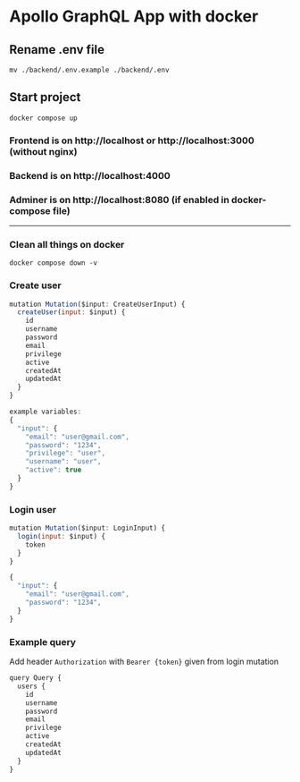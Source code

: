 # Apollo GraphQL App with docker

## Rename .env file
``` mv ./backend/.env.example ./backend/.env ```

## Start project
``` docker compose up ```

### Frontend is on http://localhost or http://localhost:3000 (without nginx)
### Backend is on http://localhost:4000
### Adminer is on http://localhost:8080 (if enabled in docker-compose file)

___
### Clean all things on docker
``` docker compose down -v ```


### Create user
```js
mutation Mutation($input: CreateUserInput) {
  createUser(input: $input) {
    id
    username
    password
    email
    privilege
    active
    createdAt
    updatedAt
  }
}

example variables:
{
  "input": {
    "email": "user@gmail.com",
    "password": "1234",
    "privilege": "user",
    "username": "user",
    "active": true
  }
}

```
### Login user
```js
mutation Mutation($input: LoginInput) {
  login(input: $input) {
    token
  }
}

{
  "input": {
    "email": "user@gmail.com",
    "password": "1234",
  }
}
```

### Example query

Add header `Authorization` with `Bearer {token}` given from login mutation


```js
query Query {
  users {
    id
    username
    password
    email
    privilege
    active
    createdAt
    updatedAt
  }
}
```

